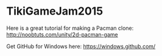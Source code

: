 # TikiGameJam2015

Here is a great tutorial for making a Pacman clone: http://noobtuts.com/unity/2d-pacman-game

Get GitHub for Windows here: https://windows.github.com/

